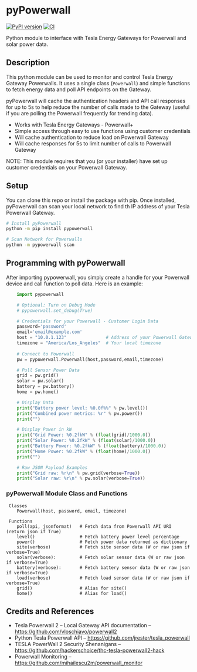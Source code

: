 # pyPowerwall

[![PyPI version](https://badge.fury.io/py/pypowerwall.svg)](https://badge.fury.io/py/pypowerwall)
[![CI](https://github.com/jasonacox/pypowerwall/actions/workflows/test.yml/badge.svg)](https://github.com/jasonacox/pypowerwall/actions/workflows/test.yml)

Python module to interface with Tesla Energy Gateways for Powerwall and solar power data.

## Description

This python module can be used to monitor and control Tesla Energy Gateway Powerwalls. It uses a single class (`Powerwall`) and simple functions to fetch energy data and
poll API endpoints on the Gateway.  

pyPowerwall will cache the authentication headers and API call responses for up to 5s to help reduce the number of calls made to the Gateway (useful if you are polling the Powerwall frequently for trending data).

* Works with Tesla Energy Gateways - Powerwall+ 
* Simple access through easy to use functions using customer credentials
* Will cache authentication to reduce load on Powerwall Gateway
* Will cache responses for 5s to limit number of calls to Powerwall Gateway

NOTE: This module requires that you (or your installer) have set up customer credentials
on your Powerwall Gateway.

## Setup

You can clone this repo or install the package with pip.  Once installed, pyPowerwall can scan your local network to find th IP address of your Tesla Powerwall Gateway.

```bash
# Install pyPowerwall
python -m pip install pypowerwall

# Scan Network for Powerwalls
python -m pypowerwall scan
```

## Programming with pyPowerwall

After importing pypowerwall, you simply create a handle for your Powerwall device 
and call function to poll data.  Here is an example:

```python
    import pypowerwall

    # Optional: Turn on Debug Mode
    # pypowerwall.set_debug(True)

    # Credentials for your Powerwall - Customer Login Data
    password='password'
    email='email@example.com'
    host = "10.0.1.123"               # Address of your Powerwall Gateway
    timezone = "America/Los_Angeles"  # Your local timezone
 
    # Connect to Powerwall
    pw = pypowerwall.Powerwall(host,password,email,timezone)

    # Pull Sensor Power Data
    grid = pw.grid()
    solar = pw.solar()
    battery = pw.battery()
    home = pw.home()

    # Display Data
    print("Battery power level: %0.0f%%" % pw.level())
    print("Combined power metrics: %r" % pw.power())
    print("")

    # Display Power in kW
    print("Grid Power: %0.2fkW" % (float(grid)/1000.0))
    print("Solar Power: %0.2fkW" % (float(solar)/1000.0))
    print("Battery Power: %0.2fkW" % (float(battery)/1000.0))
    print("Home Power: %0.2fkW" % (float(home)/1000.0))
    print("")

    # Raw JSON Payload Examples
    print("Grid raw: %r\n" % pw.grid(verbose=True))
    print("Solar raw: %r\n" % pw.solar(verbose=True))

```

### pyPowerwall Module Class and Functions 
```
 Classes
    Powerwall(host, password, email, timezone)

 Functions 
    poll(api, jsonformat)   # Fetch data from Powerwall API URI (return json if True)
    level()                 # Fetch battery power level percentage
    power()                 # Fetch power data returned as dictionary
    site(verbose)           # Fetch site sensor data (W or raw json if verbose=True)
    solar(verbose):         # Fetch solar sensor data (W or raw json if verbose=True)
    battery(verbose):       # Fetch battery sensor data (W or raw json if verbose=True)
    load(verbose)           # Fetch load sensor data (W or raw json if verbose=True)
    grid()                  # Alias for site()
    home()                  # Alias for load()
```

## Credits and References

* Tesla Powerwall 2 – Local Gateway API documentation – https://github.com/vloschiavo/powerwall2
* Python Tesla Powerwall API – https://github.com/jrester/tesla_powerwall
* TESLA PowerWall 2 Security Shenanigans – https://github.com/hackerschoice/thc-tesla-powerwall2-hack
* Powerwall Monitoring – https://github.com/mihailescu2m/powerwall_monitor

